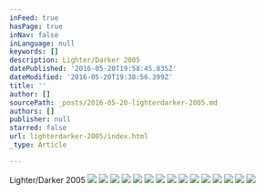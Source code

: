 ```yaml
---
inFeed: true
hasPage: true
inNav: false
inLanguage: null
keywords: []
description: Lighter/Darker 2005
datePublished: '2016-05-20T19:58:45.835Z'
dateModified: '2016-05-20T19:38:56.399Z'
title: ''
author: []
sourcePath: _posts/2016-05-20-lighterdarker-2005.md
authors: []
publisher: null
starred: false
url: lighterdarker-2005/index.html
_type: Article

---
```

Lighter/Darker 2005
![](https://the-grid-user-content.s3-us-west-2.amazonaws.com/74c6e183-aac2-4472-b2f2-db22db6d6cc5.jpg)
![](https://the-grid-user-content.s3-us-west-2.amazonaws.com/646a42d6-c82f-4f41-b6fd-20622f683c24.jpg)
![](https://the-grid-user-content.s3-us-west-2.amazonaws.com/90af4546-5a3a-4d39-ab5c-ba58e655bb98.jpg)
![](https://the-grid-user-content.s3-us-west-2.amazonaws.com/39e765f3-a1ea-45c9-8109-90f08fb2b711.jpg)
![](https://the-grid-user-content.s3-us-west-2.amazonaws.com/3a5c96f6-647d-4e09-84a6-18e8dfaf0313.jpg)
![](https://the-grid-user-content.s3-us-west-2.amazonaws.com/ffa5e598-e759-4f4c-bf62-9a322b1fa8eb.jpg)
![](https://the-grid-user-content.s3-us-west-2.amazonaws.com/b76cda15-7f40-4953-b3d0-166a588e31d0.jpg)
![](https://the-grid-user-content.s3-us-west-2.amazonaws.com/60a94824-ffba-4d56-bc3e-3a0175ce7cea.jpg)
![](https://the-grid-user-content.s3-us-west-2.amazonaws.com/26dc1f96-d1c0-4bc3-86ab-4642107f42aa.jpg)
![](https://the-grid-user-content.s3-us-west-2.amazonaws.com/1becb6aa-6383-4f6e-9289-8c8642ddc976.jpg)
![](https://the-grid-user-content.s3-us-west-2.amazonaws.com/f288547d-c690-456f-84e9-35264b6762b0.jpg)
![](https://the-grid-user-content.s3-us-west-2.amazonaws.com/2bfaedaf-803a-4d84-b991-0e5f7adac3f1.jpg)
![](https://the-grid-user-content.s3-us-west-2.amazonaws.com/c6b64481-2de9-4716-b1c6-08a20d41fe3d.jpg)
![](https://the-grid-user-content.s3-us-west-2.amazonaws.com/cec4840f-77ef-443d-a222-3a363de0160e.jpg)
![](https://the-grid-user-content.s3-us-west-2.amazonaws.com/f6b08dc9-dc17-4f54-b82a-57eb4d84f3c6.jpg)